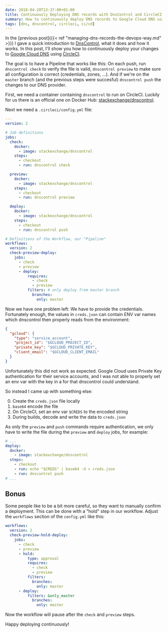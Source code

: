 ```yaml
---
date: 2018-04-20T13:37:00+01:00
title: Continuously Deploying DNS records with DnsControl and CircleCI
summary: How to continuously deploy DNS records to Google Cloud DNS using CircleCI
tags: [dns, dnscontrol, circleci, ci/cd]
---
```


In the [previous post]({{< ref "managing-dns-records-the-devops-way.md" >}}) I gave a quick introduction to [DnsControl](https://stackexchange.github.io/dnscontrol/), what it does and how it works. In this post, I'll show you how to continuously deploy your changes to [Google Cloud DNS](https://cloud.google.com/dns/) using [CircleCI](https://circleci.com/).

The goal is to have a Pipeline that works like this: On each push, run `dnscontrol check` to verify the file is valid, `dnscontrol preview` to make sure all configuration is correct (credentials, zones, ...). And if we're on the `master` branch (and the previous steps were succesful) `dnscontrol push` the changes to our DNS provider.

First, we need a container containing `dnscontrol` to run on CircleCI. Luckily for us there is an official one on Docker Hub: [stackexchange/dnscontrol](https://hub.docker.com/r/stackexchange/dnscontrol/).

Next we need a `.circleci/config.yml` file:

```yaml
---
version: 2

# Job definitions
jobs:
  check:
    docker:
      - image: stackexchange/dnscontrol
    steps:
      - checkout
      - run: dnscontrol check

  preview:
    docker:
      - image: stackexchange/dnscontrol
    steps:
      - checkout
      - run: dnscontrol preview

  deploy:
    docker:
      - image: stackexchange/dnscontrol
    steps:
      - checkout
      - run: dnscontrol push

# Definitions of the Workflow, our "Pipeline"
workflows:
  version: 2
  check-preview-deploy:
    jobs:
      - check
      - preview
      - deploy:
          requires:
            - check
            - preview
          filters: # only deploy from master branch
            branches:
              only: master
```

Now we have one problem left: We have to provide the credentials. Fortunately enough, the values in `creds.json` can contain ENV var names which dnscontrol then properly reads from the environment:

```json
{
  "gcloud": {
    "type": "service_account",
    "project_id": "$GCLOUD_PROJECT_ID",
    "private_key": "$GCLOUD_PRIVATE_KEY",
    "client_email": "$GCLOUD_CLIENT_EMAIL"
  }
}
```

Unfortunately this did not work as expected. Google Cloud uses Private Key authentication for their service accounts, and I was not able to properly set an env var with the key in a for that dnscontrol could understand.

So instead I came up with something else:

0. Create the `creds.json` file locally
1. `base64` encode the file
2. On CircleCI, set an env var `$CREDS` to the encoded string
3. During builds, decode and write the data to `creds.json`

As only the `preview` and `push` commands require authentication, we only have to write the file during the `preview` and `deploy` jobs, for example:

```yaml
# ...
deploy:
  docker:
    - image: stackexchange/dnscontrol
  steps:
    - checkout
    - run: echo "$CREDS" | base64 -d > creds.json
    - run: dnscontrol push
# ...
```


## Bonus

Some people like to be a bit more careful, so they want to manually confirm a deployment. This can be done with a "hold" step in our workflow. Adjust the `workflows` section of the `config.yml` like this:

```yaml
workflows:
  version: 2
  check-preview-hold-deploy:
    jobs:
      - check
      - preview
      - hold:
          type: approval
          requires:
            - check
            - preview
          filters:
            branches:
              only: master
      - deploy:
          filters: &only_master
            branches:
              only: master
```

Now the workflow will pause after the `check` and `preview` steps.

Happy deploying continuously!
